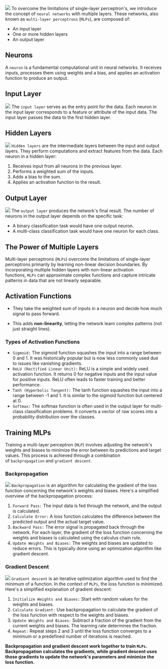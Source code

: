 ![](Pasted%20image%2020250821085817.png)
To overcome the limitations of single-layer perceptron's, we introduce the concept of `neural networks` with multiple layers. These networks, also known as `multi-layer perceptrons` (`MLPs`), are composed of:

- An input layer
- One or more hidden layers
- An output layer
## Neurons
A `neuron` is a fundamental computational unit in neural networks. It receives inputs, processes them using weights and a bias, and applies an activation function to produce an output.

## Input Layer
![](Pasted%20image%2020250821085946.png)
The `input layer` serves as the entry point for the data. Each neuron in the input layer corresponds to a feature or attribute of the input data. The input layer passes the data to the first hidden layer.
## Hidden Layers
![](Pasted%20image%2020250821090011.png)
`Hidden layers` are the intermediate layers between the input and output layers. They perform computations and extract features from the data. Each neuron in a hidden layer:

1. Receives input from all neurons in the previous layer.
2. Performs a weighted sum of the inputs.
3. Adds a bias to the sum.
4. Applies an activation function to the result.
## Output Layer
![](Pasted%20image%2020250821090042.png)
The `output layer` produces the network's final result. The number of neurons in the output layer depends on the specific task:

- A binary classification task would have one output neuron.
- A multi-class classification task would have one neuron for each class.
## The Power of Multiple Layers
Multi-layer perceptrons (`MLPs`) overcome the limitations of single-layer perceptrons primarily by learning non-linear decision boundaries. By incorporating multiple hidden layers with non-linear activation functions, `MLPs` can approximate complex functions and capture intricate patterns in data that are not linearly separable.
## Activation Functions
- They take the weighted sum of inputs in a neuron and decide how much signal to pass forward.
    
- This adds **non-linearity**, letting the network learn complex patterns (not just straight lines).
### Types of Activation Functions
- `Sigmoid:` The sigmoid function squashes the input into a range between 0 and 1. It was historically popular but is now less commonly used due to issues like vanishing gradients.
- `ReLU (Rectified Linear Unit):` ReLU is a simple and widely used activation function. It returns 0 for negative inputs and the input value for positive inputs. ReLU often leads to faster training and better performance.
- `Tanh (Hyperbolic Tangent):` The tanh function squashes the input into a range between -1 and 1. It is similar to the sigmoid function but centered at 0.
- `Softmax:` The softmax function is often used in the output layer for multi-class classification problems. It converts a vector of raw scores into a probability distribution over the classes.
## Training MLPs
Training a multi-layer perceptron (`MLP`) involves adjusting the network's weights and biases to minimize the error between its predictions and target values. This process is achieved through a combination of `backpropagation` and `gradient descent`.
### Backpropagation
![](Pasted%20image%2020250821090531.png)
`Backpropagation` is an algorithm for calculating the gradient of the loss function concerning the network's weights and biases.
Here's a simplified overview of the backpropagation process:

1. `Forward Pass:` The input data is fed through the network, and the output is calculated.
2. `Calculate Error:` A loss function calculates the difference between the predicted output and the actual target value.
3. `Backward Pass:` The error signal is propagated back through the network. For each layer, the gradient of the loss function concerning the weights and biases is calculated using the calculus chain rule.
4. `Update Weights and Biases:` The weights and biases are updated to reduce errors. This is typically done using an optimization algorithm like gradient descent.
### Gradient Descent
![](Pasted%20image%2020250821090638.png)
`Gradient descent` is an iterative optimization algorithm used to find the minimum of a function. In the context of `MLPs`, the loss function is minimized.
Here's a simplified explanation of gradient descent:

1. `Initialize Weights and Biases:` Start with random values for the weights and biases.
2. `Calculate Gradient:` Use backpropagation to calculate the gradient of the loss function with respect to the weights and biases.
3. `Update Weights and Biases:` Subtract a fraction of the gradient from the current weights and biases. The learning rate determines the fraction.
4. `Repeat:` Repeat steps 2 and 3 until the loss function converges to a minimum or a predefined number of iterations is reached.

**Backpropagation and gradient descent work together to train `MLPs`. Backpropagation calculates the gradients, while gradient descent uses those gradients to update the network's parameters and minimize the loss function.**



